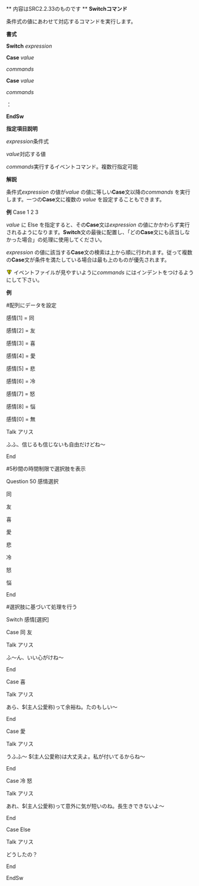 ** 内容はSRC2.2.33のものです **
**Switchコマンド**

条件式の値にあわせて対応するコマンドを実行します。

**書式**

**Switch** *expression*

**Case** *value*

*commands*

**Case** *value*

*commands*

：

**EndSw**

**指定項目説明**

*expression*条件式

*value*対応する値

*commands*実行するイベントコマンド。複数行指定可能

**解説**

条件式*expression* の値が*value* の値に等しい**Case**文以降の*commands* を実行します。一つの**Case**文に複数の *value* を設定することもできます。

**例** Case 1 2 3

*value* に Else を指定すると、その**Case**文は*expression* の値にかかわらず実行されるようになります。**Switch**文の最後に配置し、「どの**Case**文にも該当しなかった場合」の処理に使用してください。

*expression* の値に該当する**Case**文の検索は上から順に行われます。従って複数の**Case**文が条件を満たしている場合は最も上のものが優先されます。

![](../images/bm0.gif) イベントファイルが見やすいように*commands* にはインデントをつけるようにして下さい。

**例**

#配列にデータを設定

感情[1] = 同

感情[2] = 友

感情[3] = 喜

感情[4] = 愛

感情[5] = 悲

感情[6] = 冷

感情[7] = 怒

感情[8] = 悩

感情[0] = 無

Talk アリス

ふふ、信じるも信じないも自由だけどね～

End

#5秒間の時間制限で選択肢を表示

Question 50 感情選択

同

友

喜

愛

悲

冷

怒

悩

End

#選択肢に基づいて処理を行う

Switch 感情[選択]

Case 同 友

Talk アリス

ふ～ん、いい心がけね～

End

Case 喜

Talk アリス

あら、$(主人公愛称)って余裕ね。たのもしい～

End

Case 愛

Talk アリス

うふふ～ $(主人公愛称)は大丈夫よ。私が付いてるからね～

End

Case 冷 怒

Talk アリス

あれ、$(主人公愛称)って意外に気が短いのね。長生きできないよ～

End

Case Else

Talk アリス

どうしたの？

End

EndSw
